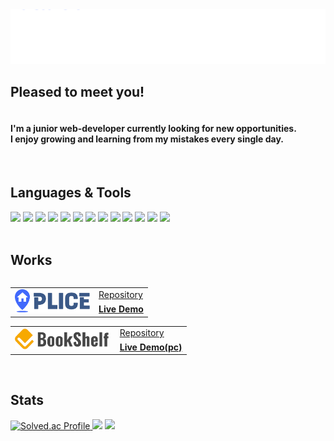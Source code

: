<img src="img/header-mono-3.svg" width="1200px"/>
<h2>Pleased to meet you!</h2>
<h4>
   </br>
   I'm a junior web-developer currently looking for new opportunities.</br>
   I enjoy growing and learning from my mistakes every single day.
</h4>
</br>

   ##  Languages & Tools
<section align="left">
   <img src="https://img.shields.io/badge/Java-cd7575?style=Plastic&logo=java&logoColor=white">
   <img src="https://img.shields.io/badge/javascript-F7DF1E?style=Plastic&logo=javascript&logoColor=black">
   <img src="https://img.shields.io/badge/jquery-0769AD?style=Plastic&logo=jquery&logoColor=white">
   <img src="https://img.shields.io/badge/css-1C9AD6?style=Plastic&logo=css3&logoColor=white">
   <img src="https://img.shields.io/badge/Spring-6DB33F?style=Plastic&logo=Spring&logoColor=white">
   <img src="https://img.shields.io/badge/Spring Boot-68BC71?style=Plastic&logo=SpringBoot&logoColor=white">
   <img src="https://img.shields.io/badge/Spring Security-139BB4?style=Plastic&logo=SpringSecurity&logoColor=white">
   <img src="https://img.shields.io/badge/Thymeleaf-005F0F?style=Plastic&logo=Thymeleaf&logoColor=white">
   <img src="https://img.shields.io/badge/Gradle-02303A?style=Plastic&logo=Gradle&logoColor=white">
   <img src="https://img.shields.io/badge/Intelli J-000000?style=Plastic&logo=IntelliJIDEA&logoColor=white">
   <img src="https://img.shields.io/badge/mysql-4479A1?style=Plastic&logo=mysql&logoColor=white">
   <img src="https://img.shields.io/badge/oracle-E23237?style=Plastic&logo=oracle&logoColor=white">
   <img src="https://img.shields.io/badge/aws-ec7211?style=Plastic&logo=AmazonAWS&logoColor=white">
</section>
</br>

  ##  Works
<table align="left">
  <tr>
    <td rowspan="2">
    <img src="img/plice-logo.png" width="120px">
    </td>
    <td>
    <a href="https://github.com/Cerdure/Plice">Repository</a>
    </td>
  </tr>
  <tr>
    <td>
       <a href="https://plice.site"><strong>Live Demo</strong></a>
    </td>
  </tr>
</table>
<table>
  <tr>
    <td rowspan="2">
    <img src="img/bookshelf-logo.png" width="150px">&nbsp;
    </td>
    <td>
    <a href="https://github.com/Cerdure/Bookshelf">Repository</a>
    </td>
  </tr>
  <tr>
    <td>
    <a href="https://bookshelf.run"><strong>Live Demo(pc)</strong></a>
    </td>
  </tr>
</table>
</br>

   ## Stats
<section align="left">
  <a href="https://solved.ac/cerdure/" rel="nofollow">
  <img alt="Solved.ac Profile" data-canonical-src="http://mazassumnida.wtf/api/v2/generate_badge?boj=cerdure" width="26.4%" src="https://camo.githubusercontent.com/7e26267e2e28e17dea72ca7052b8521c8d908ff47899427ce3b9d1f98b913b58/687474703a2f2f6d617a617373756d6e6964612e7774662f6170692f76322f67656e65726174655f62616467653f626f6a3d63657264757265">
  </a>
  <img src="https://github-readme-stats.vercel.app/api?username=cerdure&show_icons=true&icon_color=0062ff&title_color=0062ff&text_color=000000&hide_title=true&border_radius=15" width="36%"/>
  <img src="https://github-readme-stats.vercel.app/api/top-langs/?username=cerdure&exclude_repo=dkssud8150.github.io&layout=compact&title_color=0062ff&text_color=000000&border_radius=10" width="32.1%"/>
</section>
